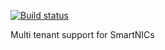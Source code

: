 [![Build status](https://ci.appveyor.com/api/projects/status/qic0fwba87qnk6er/branch/master?svg=true)](https://ci.appveyor.com/project/anirudhSK/dinarii/branch/master)

Multi tenant support for SmartNICs
